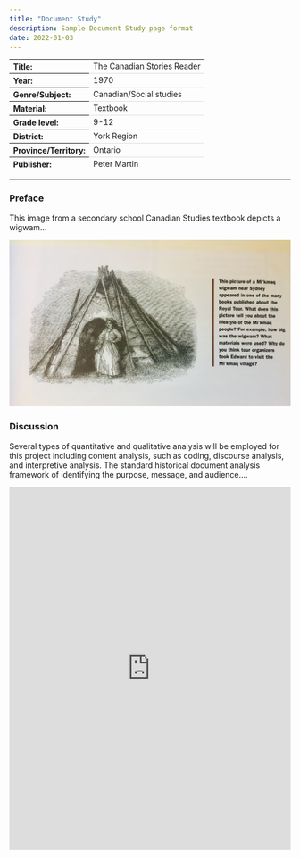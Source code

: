 ```yaml
---
title: "Document Study"
description: Sample Document Study page format
date: 2022-01-03
---
```


<html>
<head>
<style>
th {
  text-align: left;
}
tr {
  border-bottom: 1px solid #ddd;
}
</style>
</head>
<body>

<table>
<tr>
<th>Title:</th>
<td>The Canadian Stories Reader</td>
</tr>
<tr>
<th>Year:</th>
<td>1970</td>
</tr>
<tr>
<th>Genre/Subject:</th>
<td>Canadian/Social studies</td>
</tr>
<tr>
<th>Material:</th>
<td>Textbook</td>
</tr>
<tr>
<th>Grade level:</th>
<td>9-12</td>
</tr>
<tr>
<th>District:</th>
<td>York Region</td>
</tr>
<tr>
<th>Province/Territory:</th>
<td>Ontario</td>
</tr>
<tr>
<th>Publisher:</th>
<td>Peter Martin</td>
</tr>
</table>

---
### Preface
This image from a secondary school Canadian Studies textbook depicts a wigwam...


![Wigwam schoolbook illustration](../img/wigwam.jpeg)

### Discussion
Several types of quantitative and qualitative analysis will be employed for this project including content analysis, such as coding, discourse analysis, and interpretive analysis. The standard historical document analysis framework of identifying the purpose, message, and audience....


<iframe src='https://cdn.knightlab.com/libs/timeline3/latest/embed/index.html?source=1PvcYDRdwoR-NM7lUlYzJAWV1kcKP1GZ-1F1qHdYScL4&font=Default&lang=en&initial_zoom=2&height=650' width='100%' height='650' webkitallowfullscreen mozallowfullscreen allowfullscreen frameborder='0'></iframe>